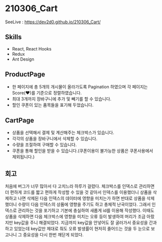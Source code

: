 # 210306_Cart
SeeLive : https://dev2d0.github.io/210306_Cart/

## Skills
- React, React Hooks
- Redux
- Ant Design

## ProductPage
- 한 페이지에 총 5개의 개시물이 올라가도록 Pagination 하였으며 각 페이지는 Score(♥)를 기준으로 정렬하였습니다.
- 최대 3개까지 장바구니에 추가 및 빼기를 할 수 있습니다.
- 할인 쿠폰이 있는 품목들을 표기해 두었습니다.

## CartPage
- 상품을 선택해서 결제 및 계산해주는 체크박스가 있습니다.
- 각각의 상품을 장바구니에서 삭제할 수 있습니다.
- 수량을 조절하여 구매할 수 있습니다.
- 쿠폰을 통해 할인을 받을 수 있습니다.(쿠폰이용이 불가능한 상품은 쿠폰사용에서 제외됩니다.)

## 회고
처음에 버그가 너무 많아서 다 고치느라 하루가 걸렸다.
체크박스를 인덱스로 관리하면 더 편하게 코드를 짧고 편하게 작성할 수 있을 것 같아서 인덱스를 이용했더니 상품을 삭제하고 나면 삭제된 다음 인덱스의 데이터에 영향을 미치는가 하면 반대로 상품을 삭제했더니 수량이 다음 인덱스의 상품에 영향을 주기도 하고 총체적 난국이었다.
그래서 인덱스로 관리하는 것을 포기하고 기본에 충실하여 새롭게 id를 이용해 작성했다. 이때도 상품을 삭제하면 다음 체크박스에 영향을 미치는 오류 등이 발생하여 머리가 조금 아팠지만 key값을 주니 해결되었다.
지금까지 key값을 안넣어도 잘 굴러가서 중요성을 간과 하고 있었는데 key값만 제대로 줘도 오류 발생률이 현저히 줄어드는 것을 두 눈으로 보고나니 그 중요성을 다시 한번 깨닫게 되었다.
